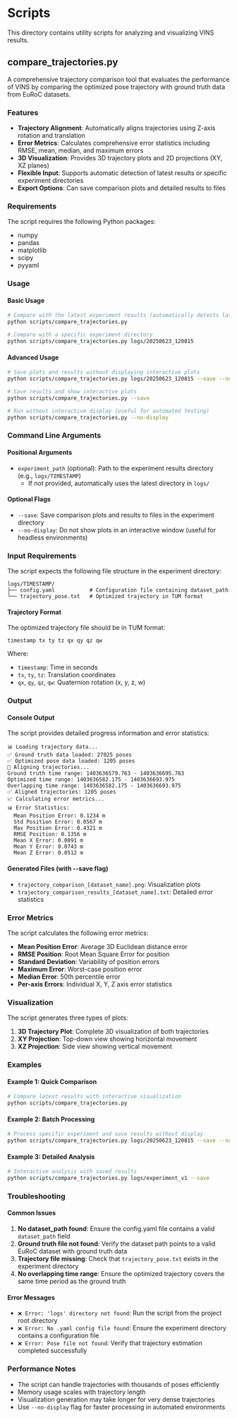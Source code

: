 # Scripts

This directory contains utility scripts for analyzing and visualizing VINS results.

## compare_trajectories.py

A comprehensive trajectory comparison tool that evaluates the performance of VINS by comparing the optimized pose trajectory with ground truth data from EuRoC datasets.

### Features

- **Trajectory Alignment**: Automatically aligns trajectories using Z-axis rotation and translation
- **Error Metrics**: Calculates comprehensive error statistics including RMSE, mean, median, and maximum errors
- **3D Visualization**: Provides 3D trajectory plots and 2D projections (XY, XZ planes)
- **Flexible Input**: Supports automatic detection of latest results or specific experiment directories
- **Export Options**: Can save comparison plots and detailed results to files

### Requirements

The script requires the following Python packages:
- numpy
- pandas
- matplotlib
- scipy
- pyyaml

### Usage

#### Basic Usage

```bash
# Compare with the latest experiment results (automatically detects latest directory in logs/)
python scripts/compare_trajectories.py

# Compare with a specific experiment directory
python scripts/compare_trajectories.py logs/20250623_120815
```

#### Advanced Usage

```bash
# Save plots and results without displaying interactive plots
python scripts/compare_trajectories.py logs/20250623_120815 --save --no-display

# Save results and show interactive plots
python scripts/compare_trajectories.py --save

# Run without interactive display (useful for automated testing)
python scripts/compare_trajectories.py --no-display
```

### Command Line Arguments

#### Positional Arguments

- `experiment_path` (optional): Path to the experiment results directory (e.g., `logs/TIMESTAMP`)
  - If not provided, automatically uses the latest directory in `logs/`

#### Optional Flags

- `--save`: Save comparison plots and results to files in the experiment directory
- `--no-display`: Do not show plots in an interactive window (useful for headless environments)

### Input Requirements

The script expects the following file structure in the experiment directory:

```
logs/TIMESTAMP/
├── config.yaml           # Configuration file containing dataset_path
└── trajectory_pose.txt   # Optimized trajectory in TUM format
```

#### Trajectory Format

The optimized trajectory file should be in TUM format:
```
timestamp tx ty tz qx qy qz qw
```

Where:
- `timestamp`: Time in seconds
- `tx`, `ty`, `tz`: Translation coordinates
- `qx`, `qy`, `qz`, `qw`: Quaternion rotation (x, y, z, w)

### Output

#### Console Output

The script provides detailed progress information and error statistics:

```
📊 Loading trajectory data...
✅ Ground truth data loaded: 27025 poses
✅ Optimized pose data loaded: 1205 poses
🔄 Aligning trajectories...
Ground truth time range: 1403636579.763 - 1403636695.763
Optimized time range: 1403636582.175 - 1403636693.975
Overlapping time range: 1403636582.175 - 1403636693.975
✅ Aligned trajectories: 1205 poses
📈 Calculating error metrics...
📊 Error Statistics:
  Mean Position Error: 0.1234 m
  Std Position Error: 0.0567 m
  Max Position Error: 0.4321 m
  RMSE Position: 0.1356 m
  Mean X Error: 0.0891 m
  Mean Y Error: 0.0743 m
  Mean Z Error: 0.0512 m
```

#### Generated Files (with --save flag)

- `trajectory_comparison_[dataset_name].png`: Visualization plots
- `trajectory_comparison_results_[dataset_name].txt`: Detailed error statistics

### Error Metrics

The script calculates the following error metrics:

- **Mean Position Error**: Average 3D Euclidean distance error
- **RMSE Position**: Root Mean Square Error for position
- **Standard Deviation**: Variability of position errors
- **Maximum Error**: Worst-case position error
- **Median Error**: 50th percentile error
- **Per-axis Errors**: Individual X, Y, Z axis error statistics

### Visualization

The script generates three types of plots:

1. **3D Trajectory Plot**: Complete 3D visualization of both trajectories
2. **XY Projection**: Top-down view showing horizontal movement
3. **XZ Projection**: Side view showing vertical movement

### Examples

#### Example 1: Quick Comparison
```bash
# Compare latest results with interactive visualization
python scripts/compare_trajectories.py
```

#### Example 2: Batch Processing
```bash
# Process specific experiment and save results without display
python scripts/compare_trajectories.py logs/20250623_120815 --save --no-display
```

#### Example 3: Detailed Analysis
```bash
# Interactive analysis with saved results
python scripts/compare_trajectories.py logs/experiment_v1 --save
```

### Troubleshooting

#### Common Issues

1. **No dataset_path found**: Ensure the config.yaml file contains a valid `dataset_path` field
2. **Ground truth file not found**: Verify the dataset path points to a valid EuRoC dataset with ground truth data
3. **Trajectory file missing**: Check that `trajectory_pose.txt` exists in the experiment directory
4. **No overlapping time range**: Ensure the optimized trajectory covers the same time period as the ground truth

#### Error Messages

- `❌ Error: 'logs' directory not found`: Run the script from the project root directory
- `❌ Error: No .yaml config file found`: Ensure the experiment directory contains a configuration file
- `❌ Error: Pose file not found`: Verify that trajectory estimation completed successfully

### Performance Notes

- The script can handle trajectories with thousands of poses efficiently
- Memory usage scales with trajectory length
- Visualization generation may take longer for very dense trajectories
- Use `--no-display` flag for faster processing in automated environments